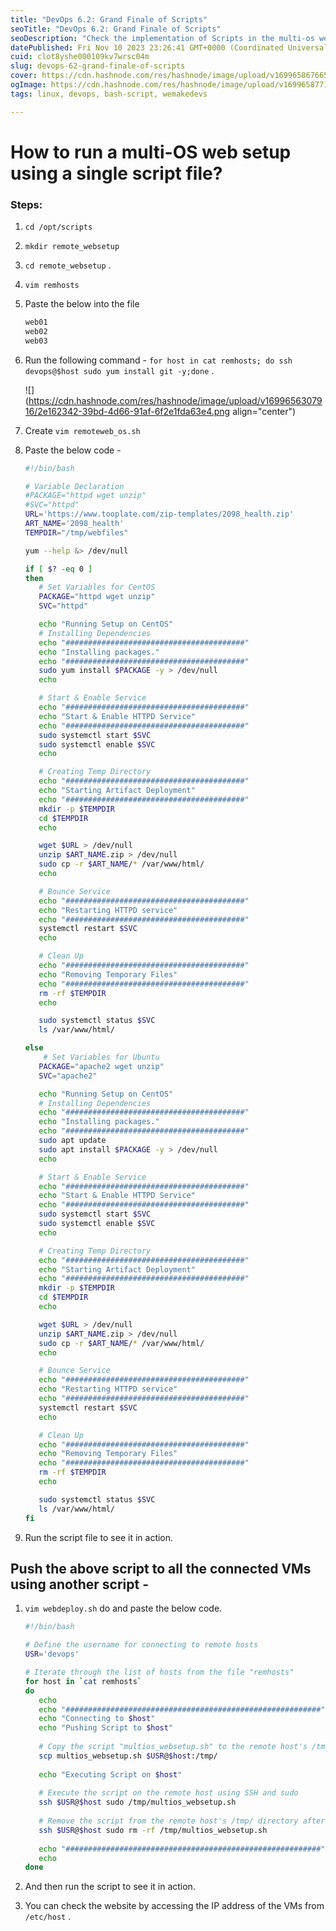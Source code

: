 ```yaml
---
title: "DevOps 6.2: Grand Finale of Scripts"
seoTitle: "DevOps 6.2: Grand Finale of Scripts"
seoDescription: "Check the implementation of Scripts in the multi-os web setup"
datePublished: Fri Nov 10 2023 23:26:41 GMT+0000 (Coordinated Universal Time)
cuid: clot8yshe000109kv7wrsc04m
slug: devops-62-grand-finale-of-scripts
cover: https://cdn.hashnode.com/res/hashnode/image/upload/v1699658676654/2492e1af-d25c-4889-ae5c-52d0cf4dcb8a.webp
ogImage: https://cdn.hashnode.com/res/hashnode/image/upload/v1699658771322/a45e2e97-3566-454d-bdbd-e5b362b09eb5.webp
tags: linux, devops, bash-script, wemakedevs

---
```


# How to run a multi-OS web setup using a single script file?

### Steps:

1. `cd /opt/scripts`
    
2. `mkdir remote_websetup`
    
3. `cd remote_websetup` .
    
4. `vim remhosts`
    
5. Paste the below into the file
    
    ```bash
    web01
    web02
    web03
    ```
    
6. Run the following command - `for host in cat remhosts; do ssh devops@$host sudo yum install git -y;done` .
    
    ![](https://cdn.hashnode.com/res/hashnode/image/upload/v1699656307916/2e162342-39bd-4d66-91af-6f2e1fda63e4.png align="center")
    
7. Create `vim remoteweb_os.sh`
    
8. Paste the below code -
    
    ```bash
    #!/bin/bash
    
    # Variable Declaration
    #PACKAGE="httpd wget unzip"
    #SVC="httpd"
    URL='https://www.tooplate.com/zip-templates/2098_health.zip'
    ART_NAME='2098_health'
    TEMPDIR="/tmp/webfiles"
    
    yum --help &> /dev/null
    
    if [ $? -eq 0 ]
    then
       # Set Variables for CentOS
       PACKAGE="httpd wget unzip"
       SVC="httpd"
    
       echo "Running Setup on CentOS"
       # Installing Dependencies
       echo "########################################"
       echo "Installing packages."
       echo "########################################"
       sudo yum install $PACKAGE -y > /dev/null
       echo
    
       # Start & Enable Service
       echo "########################################"
       echo "Start & Enable HTTPD Service"
       echo "########################################"
       sudo systemctl start $SVC
       sudo systemctl enable $SVC
       echo
    
       # Creating Temp Directory
       echo "########################################"
       echo "Starting Artifact Deployment"
       echo "########################################"
       mkdir -p $TEMPDIR
       cd $TEMPDIR
       echo
    
       wget $URL > /dev/null
       unzip $ART_NAME.zip > /dev/null
       sudo cp -r $ART_NAME/* /var/www/html/
       echo
    
       # Bounce Service
       echo "########################################"
       echo "Restarting HTTPD service"
       echo "########################################"
       systemctl restart $SVC
       echo
    
       # Clean Up
       echo "########################################"
       echo "Removing Temporary Files"
       echo "########################################"
       rm -rf $TEMPDIR
       echo
    
       sudo systemctl status $SVC
       ls /var/www/html/
    
    else
        # Set Variables for Ubuntu
       PACKAGE="apache2 wget unzip"
       SVC="apache2"
    
       echo "Running Setup on CentOS"
       # Installing Dependencies
       echo "########################################"
       echo "Installing packages."
       echo "########################################"
       sudo apt update
       sudo apt install $PACKAGE -y > /dev/null
       echo
    
       # Start & Enable Service
       echo "########################################"
       echo "Start & Enable HTTPD Service"
       echo "########################################"
       sudo systemctl start $SVC
       sudo systemctl enable $SVC
       echo
    
       # Creating Temp Directory
       echo "########################################"
       echo "Starting Artifact Deployment"
       echo "########################################"
       mkdir -p $TEMPDIR
       cd $TEMPDIR
       echo
    
       wget $URL > /dev/null
       unzip $ART_NAME.zip > /dev/null
       sudo cp -r $ART_NAME/* /var/www/html/
       echo
    
       # Bounce Service
       echo "########################################"
       echo "Restarting HTTPD service"
       echo "########################################"
       systemctl restart $SVC
       echo
    
       # Clean Up
       echo "########################################"
       echo "Removing Temporary Files"
       echo "########################################"
       rm -rf $TEMPDIR
       echo
    
       sudo systemctl status $SVC
       ls /var/www/html/
    fi 
    ```
    
9. Run the script file to see it in action.
    

## Push the above script to all the connected VMs using another script -

1. `vim webdeploy.sh` do and paste the below code.
    
    ```bash
    #!/bin/bash
    
    # Define the username for connecting to remote hosts
    USR='devops'
    
    # Iterate through the list of hosts from the file "remhosts"
    for host in `cat remhosts`
    do
       echo
       echo "#########################################################"
       echo "Connecting to $host"
       echo "Pushing Script to $host"
       
       # Copy the script "multios_websetup.sh" to the remote host's /tmp/ directory
       scp multios_websetup.sh $USR@$host:/tmp/
       
       echo "Executing Script on $host"
       
       # Execute the script on the remote host using SSH and sudo
       ssh $USR@$host sudo /tmp/multios_websetup.sh
       
       # Remove the script from the remote host's /tmp/ directory after execution
       ssh $USR@$host sudo rm -rf /tmp/multios_websetup.sh
       
       echo "#########################################################"
       echo
    done
    ```
    
2. And then run the script to see it in action.
    
3. You can check the website by accessing the IP address of the VMs from `/etc/host` .